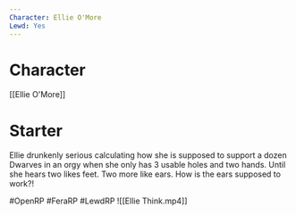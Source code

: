 ```yaml
---
Character: Ellie O'More
Lewd: Yes
---
```

# Character
[[Ellie O'More]]

# Starter
Ellie drunkenly serious calculating how she is supposed to support a dozen Dwarves in an orgy when she only has 3 usable holes and two hands. Until she hears two likes feet. Two more like ears. How is the ears supposed to work?!

#OpenRP #FeraRP #LewdRP
![[Ellie Think.mp4]]